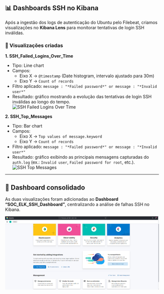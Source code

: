 ## 📊 Dashboards SSH no Kibana

Após a ingestão dos logs de autenticação do Ubuntu pelo Filebeat, criamos visualizações no **Kibana Lens** para monitorar tentativas de login SSH inválidas.

### 🔹 Visualizações criadas

**1. SSH_Failed_Logins_Over_Time**  
- Tipo: Line chart  
- Campos:  
  - Eixo X → `@timestamp` (Date histogram, intervalo ajustado para 30m)  
  - Eixo Y → `Count of records`  
- Filtro aplicado: `message : "*Failed password*" or message : "*Invalid user*"`  
- Resultado: gráfico mostrando a evolução das tentativas de login SSH inválidas ao longo do tempo.  
![SSH Failed Logins Over Time](../img/ssh_failed_logins.png)

**2. SSH_Top_Messages**  
- Tipo: Bar chart  
- Campos:  
  - Eixo X → `Top values of message.keyword`  
  - Eixo Y → `Count of records`  
- Filtro aplicado: `message : "*Failed password*" or message : "*Invalid user*"`  
- Resultado: gráfico exibindo as principais mensagens capturadas do `auth.log` (ex.: `Invalid user`, `Failed password for root`, etc.).  
![SSH Top Messages](../img/ssh_top_messages.png)

---

## 📌 Dashboard consolidado
As duas visualizações foram adicionadas ao **Dashboard “SOC_ELK_SSH_Dashboard”**, centralizando a análise de falhas SSH no Kibana.

![Dashboard SSH Failures](../docs/img/dashboard-ssh-failures.png)

